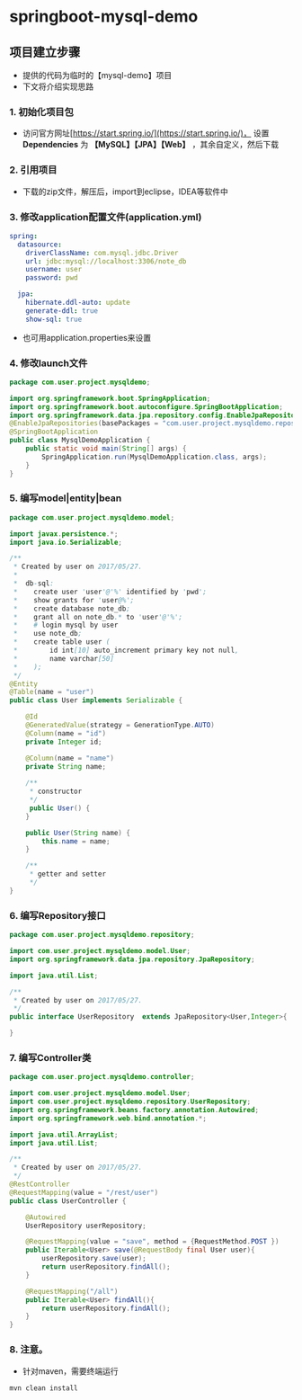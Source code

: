 # springboot-mysql-demo
## 项目建立步骤
- 提供的代码为临时的【mysql-demo】项目
- 下文将介绍实现思路
### 1. 初始化项目包
- 访问官方网址[https://start.spring.io/](https://start.spring.io/)， 设置 **Dependencies** 为 **【MySQL】【JPA】【Web】** ，其余自定义，然后下载
### 2. 引用项目
- 下载的zip文件，解压后，import到eclipse，IDEA等软件中
### 3. 修改application配置文件(application.yml)
```yml
spring:
  datasource:
    driverClassName: com.mysql.jdbc.Driver
    url: jdbc:mysql://localhost:3306/note_db
    username: user
    password: pwd

  jpa:
    hibernate.ddl-auto: update
    generate-ddl: true
    show-sql: true
```
- 也可用application.properties来设置
### 4. 修改launch文件
```java
package com.user.project.mysqldemo;

import org.springframework.boot.SpringApplication;
import org.springframework.boot.autoconfigure.SpringBootApplication;
import org.springframework.data.jpa.repository.config.EnableJpaRepositories;
@EnableJpaRepositories(basePackages = "com.user.project.mysqldemo.repository") // 增加jpa默认repository路径
@SpringBootApplication
public class MysqlDemoApplication {
    public static void main(String[] args) {
        SpringApplication.run(MysqlDemoApplication.class, args);
    }
}

```
### 5. 编写model|entity|bean
```java
package com.user.project.mysqldemo.model;

import javax.persistence.*;
import java.io.Serializable;

/**
 * Created by user on 2017/05/27.
 *
 *  db-sql:
 *    create user 'user'@'%' identified by 'pwd';
 *    show grants for 'user@%';
 *    create database note_db;
 *    grant all on note_db.* to 'user'@'%';
 *    # login mysql by user
 *    use note_db;
 *    create table user (
 *        id int[10] auto_increment primary key not null,
 *        name varchar[50]
 *    );
 */
@Entity
@Table(name = "user")
public class User implements Serializable {

    @Id
    @GeneratedValue(strategy = GenerationType.AUTO)
    @Column(name = "id")
    private Integer id;

    @Column(name = "name")
    private String name;
  
    /**
     * constructor
     */
     public User() {
    }

    public User(String name) {
        this.name = name;
    }

    /**
     * getter and setter
     */
}

```

### 6. 编写Repository接口
```java
package com.user.project.mysqldemo.repository;

import com.user.project.mysqldemo.model.User;
import org.springframework.data.jpa.repository.JpaRepository;

import java.util.List;

/**
 * Created by user on 2017/05/27.
 */
public interface UserRepository  extends JpaRepository<User,Integer>{

}

```

### 7. 编写Controller类
```java
package com.user.project.mysqldemo.controller;

import com.user.project.mysqldemo.model.User;
import com.user.project.mysqldemo.repository.UserRepository;
import org.springframework.beans.factory.annotation.Autowired;
import org.springframework.web.bind.annotation.*;

import java.util.ArrayList;
import java.util.List;

/**
 * Created by user on 2017/05/27.
 */
@RestController
@RequestMapping(value = "/rest/user")
public class UserController {

    @Autowired
    UserRepository userRepository;

    @RequestMapping(value = "save", method = {RequestMethod.POST })
    public Iterable<User> save(@RequestBody final User user){
        userRepository.save(user);
        return userRepository.findAll();
    }

    @RequestMapping("/all")
    public Iterable<User> findAll(){
        return userRepository.findAll();
    } 
}

```

### 8. 注意。
- 针对maven，需要终端运行
```shell
mvn clean install
```
